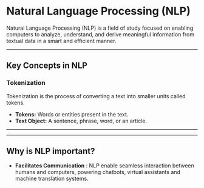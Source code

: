 # Natural Language Processing (NLP)

Natural Language Processing (NLP) is a field of study focused on enabling computers to analyze, understand, and derive meaningful information from textual data in a smart and efficient manner.

---

## Key Concepts in NLP

### Tokenization

Tokenization is the process of converting a text into smaller units called tokens.

- **Tokens:** Words or entities present in the text.
- **Text Object:** A sentence, phrase, word, or an article.

---

---

## Why is NLP important?

- **Facilitates Communication** : NLP enable seamless interaction between humans and computers, powering chatbots, virtual assistants and machine translation systems.
